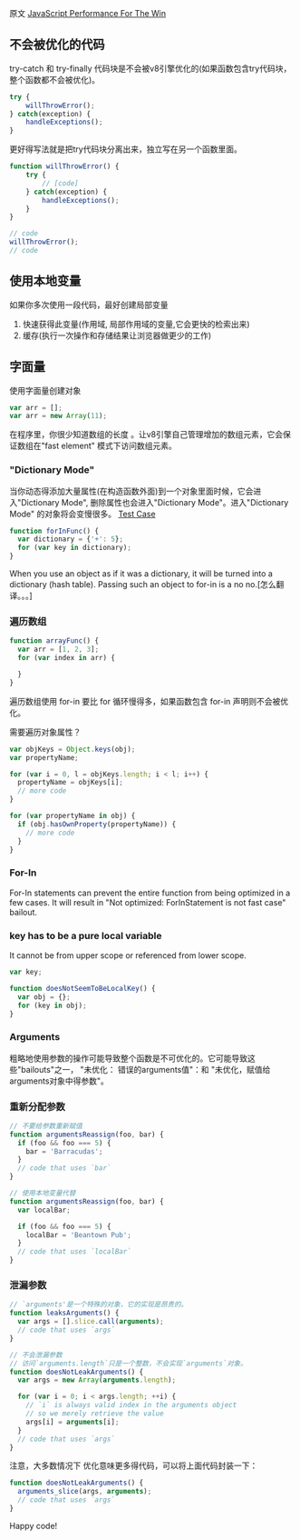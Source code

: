 原文 [JavaScript Performance For The Win](https://dockyard.com/blog/2014/09/22/javascript-performance-for-the-win)  
## 不会被优化的代码 

try-catch 和 try-finally 代码块是不会被v8引擎优化的(如果函数包含try代码块，整个函数都不会被优化)。

```javascript
try {
    willThrowError();
} catch(exception) {
    handleExceptions();
}
```
更好得写法就是把try代码块分离出来，独立写在另一个函数里面。


```javascript
function willThrowError() {
    try {
        // [code]
    } catch(exception) {
        handleExceptions();
    }
}

// code
willThrowError();
// code
```
## 使用本地变量
如果你多次使用一段代码，最好创建局部变量  
1. 快速获得此变量(作用域, 局部作用域的变量,它会更快的检索出来)  
2. 缓存(执行一次操作和存储结果让浏览器做更少的工作)

## 字面量

使用字面量创建对象

```javascript
var arr = [];
var arr = new Array(11);

```
在程序里，你很少知道数组的长度
。让v8引擎自己管理增加的数组元素，它会保证数组在"fast element" 模式下访问数组元素。

### "Dictionary Mode"  
当你动态得添加大量属性(在构造函数外面)到一个对象里面时候，它会进入"Dictionary Mode", 删除属性也会进入"Dictionary Mode"。进入"Dictionary Mode" 的对象将会变慢很多。
[Test Case](https://jsperf.com/test-dictionary-mode)


```javascript
function forInFunc() {
  var dictionary = {'+': 5};
  for (var key in dictionary);
}
```
When you use an object as if it was a dictionary, it will be turned into a dictionary (hash table). Passing such an object to for-in is a no no.[怎么翻译。。。]

### 遍历数组

```javascript
function arrayFunc() {
  var arr = [1, 2, 3];
  for (var index in arr) {

  }
}
```
遍历数组使用 for-in 要比 for 循环慢得多，如果函数包含 for-in 声明则不会被优化。

需要遍历对象属性？

```javascript
var objKeys = Object.keys(obj);
var propertyName;

for (var i = 0, l = objKeys.length; i < l; i++) {
  propertyName = objKeys[i];
  // more code
}

for (var propertyName in obj) {
  if (obj.hasOwnProperty(propertyName)) {
    // more code
  }
}
```
### For-In

For-In statements can prevent the entire function from being optimized in a few cases. It will result in "Not optimized: ForInStatement is not fast case" bailout.

### key has to be a pure local variable

It cannot be from upper scope or referenced from lower scope.

```javascript
var key;

function doesNotSeemToBeLocalKey() {
  var obj = {};
  for (key in obj);
}
```

### Arguments
粗略地使用参数的操作可能导致整个函数是不可优化的。它可能导致这些"bailouts"之一， "未优化： 错误的arguments值"：和 "未优化，赋值给arguments对象中得参数"。

### 重新分配参数

```javascript
// 不要给参数重新赋值
function argumentsReassign(foo, bar) {
  if (foo && foo === 5) {
    bar = 'Barracudas';
  }
  // code that uses `bar`
}

// 使用本地变量代替
function argumentsReassign(foo, bar) {
  var localBar;

  if (foo && foo === 5) {
    localBar = 'Beantown Pub';
  }
  // code that uses `localBar`
}
```
### 泄漏参数

```javascript
// `arguments'是一个特殊的对象，它的实现是昂贵的。
function leaksArguments() {
  var args = [].slice.call(arguments);
  // code that uses `args`
}

// 不会泄漏参数
// 访问`arguments.length`只是一个整数，不会实现`arguments`对象。
function doesNotLeakArguments() {
  var args = new Array(arguments.length);

  for (var i = 0; i < args.length; ++i) {
    // `i` is always valid index in the arguments object
    // so we merely retrieve the value
    args[i] = arguments[i];
  }
  // code that uses `args`
}
```
注意，大多数情况下 优化意味更多得代码，可以将上面代码封装一下：

```javascript
function doesNotLeakArguments() {
  arguments_slice(args, arguments);
  // code that uses `args`
}
```
Happy code!
